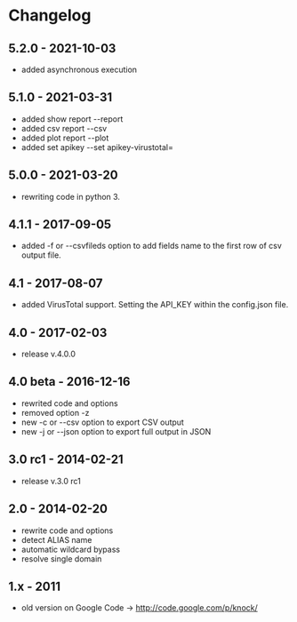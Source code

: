 # Changelog
5.2.0 - 2021-10-03
---------
- added asynchronous execution

5.1.0 - 2021-03-31
---------
- added show report --report
- added csv report --csv
- added plot report --plot
- added set apikey --set apikey-virustotal=

5.0.0 - 2021-03-20
---------
- rewriting code in python 3.

4.1.1 - 2017-09-05
---------
- added -f or --csvfileds option to add fields name to the first row of csv output file.

4.1 - 2017-08-07
---------
- added VirusTotal support. Setting the API_KEY within the config.json file.

4.0 - 2017-02-03
---------
- release v.4.0.0

4.0 beta - 2016-12-16
---------

- rewrited code and options
- removed option -z
- new -c or --csv option to export CSV output
- new -j or --json option to export full output in JSON

3.0 rc1 - 2014-02-21
---------
- release v.3.0 rc1

2.0 - 2014-02-20
---------
- rewrite code and options
- detect ALIAS name
- automatic wildcard bypass
- resolve single domain

1.x - 2011
---------
- old version on Google Code -> http://code.google.com/p/knock/
